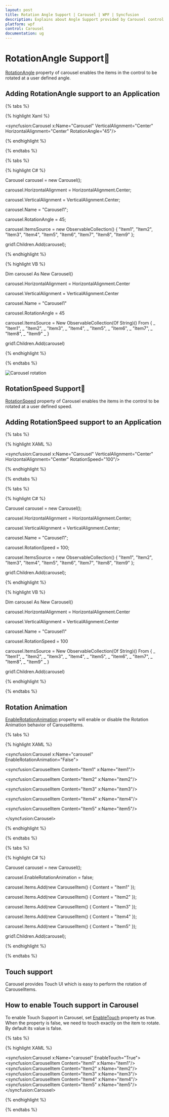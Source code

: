 ```yaml
---
layout: post
title: Rotation Angle Support | Carousel | WPF | Syncfusion
description: Explains about Angle Support provided by Carousel control for WPF
platform: wpf
control: Carousel
documentation: ug
---
```


# RotationAngle Support

[RotationAngle](https://help.syncfusion.com/cr/wpf/Syncfusion.Shared.Wpf~Syncfusion.Windows.Shared.Carousel~RotationAngle.html) property of carousel enables the items in the control to be rotated at a user defined angle.

## Adding RotationAngle support to an Application

{% tabs %}

{% highlight Xaml %}

<syncfusion:Carousel  x:Name="Carousel"
VerticalAlignment="Center"
HorizontalAlignment="Center"
RotationAngle="45"/>

{% endhighlight %}

{% endtabs %}

{% tabs %}

{% highlight C# %}

Carousel carousel = new Carousel();

carousel.HorizontalAlignment = HorizontalAlignment.Center;

carousel.VerticalAlignment = VerticalAlignment.Center;

carousel.Name = "Carousel1";

carousel.RotationAngle = 45;

carousel.ItemsSource = new ObservableCollection<string>() { "Item1", "Item2", "Item3", "Item4", "Item5", "Item6", "Item7", "Item8", "Item9" };

grid1.Children.Add(carousel);

{% endhighlight %}

{% highlight VB %}

Dim carousel As New Carousel()

carousel.HorizontalAlignment = HorizontalAlignment.Center

carousel.VerticalAlignment = VerticalAlignment.Center

carousel.Name = "Carousel1"

carousel.RotationAngle = 45

carousel.ItemsSource = New ObservableCollection(Of String)() From { _
	"Item1", _
	"Item2", _
	"Item3", _
	"Item4", _
	"Item5", _
	"Item6", _
	"Item7", _
	"Item8", _
	"Item9" _
}

grid1.Children.Add(carousel)

{% endhighlight %}

{% endtabs %}

![Carousel rotation](Rotation-images/Rotation-Angle_img1.jpeg)


## RotationSpeed Support

[RotationSpeed](https://help.syncfusion.com/cr/wpf/Syncfusion.Shared.Wpf~Syncfusion.Windows.Shared.Carousel~RotationSpeed.html)  property of Carousel enables the items in the control to be rotated at a user defined speed.

## Adding RotationSpeed support to an Application

{% tabs %}

{% highlight XAML %}

<syncfusion:Carousel  x:Name="Carousel"
VerticalAlignment="Center"
HorizontalAlignment="Center"
RotationSpeed="100"/>

{% endhighlight %}

{% endtabs %}

{% tabs %}

{% highlight C# %}

Carousel carousel = new Carousel();

carousel.HorizontalAlignment = HorizontalAlignment.Center;

carousel.VerticalAlignment = VerticalAlignment.Center;

carousel.Name = "Carousel1";

carousel.RotationSpeed = 100;

carousel.ItemsSource = new ObservableCollection<string>() { "Item1", "Item2", "Item3", "Item4", "Item5", "Item6", "Item7", "Item8", "Item9" };

grid1.Children.Add(carousel);

{% endhighlight %}

{% highlight VB %}

Dim carousel As New Carousel()

carousel.HorizontalAlignment = HorizontalAlignment.Center

carousel.VerticalAlignment = VerticalAlignment.Center

carousel.Name = "Carousel1"

carousel.RotationSpeed = 100

carousel.ItemsSource = New ObservableCollection(Of String)() From { _
	"Item1", _
	"Item2", _
	"Item3", _
	"Item4", _
	"Item5", _
	"Item6", _
	"Item7", _
	"Item8", _
	"Item9" _
}

grid1.Children.Add(carousel)

{% endhighlight %}

{% endtabs %}


## Rotation Animation 

[EnableRotationAnimation](https://help.syncfusion.com/cr/wpf/Syncfusion.Shared.Wpf~Syncfusion.Windows.Shared.Carousel~EnableRotationAnimation.html) property will enable or disable the Rotation Animation behavior of CarouselItems.

{% tabs %}

{% highlight XAML %}

<syncfusion:Carousel x:Name="carousel" EnableRotationAnimation="False">

<syncfusion:CarouselItem Content="Item1" x:Name="item1"/>

<syncfusion:CarouselItem Content="Item2" x:Name="item2"/>

<syncfusion:CarouselItem Content="Item3" x:Name="item3"/>

<syncfusion:CarouselItem Content="Item4" x:Name="item4"/>

<syncfusion:CarouselItem Content="Item5" x:Name="item5"/>

</syncfusion:Carousel>

{% endhighlight %}

{% endtabs %}

{% tabs %}

{% highlight C# %}

Carousel carousel = new Carousel();

carousel.EnableRotationAnimation = false;

carousel.Items.Add(new CarouselItem() { Content = "Item1" });

carousel.Items.Add(new CarouselItem() { Content = "Item2" });

carousel.Items.Add(new CarouselItem() { Content = "Item3" });

carousel.Items.Add(new CarouselItem() { Content = "Item4" });

carousel.Items.Add(new CarouselItem() { Content = "Item5" });

grid1.Children.Add(carousel);


{% endhighlight %}

{% endtabs %}


## Touch support

Carousel provides Touch UI which is easy to perform the rotation of CarouselItems.  

## How to enable Touch support in Carousel 

To enable Touch Support in Carousel, set [EnableTouch](https://help.syncfusion.com/cr/wpf/Syncfusion.Shared.Wpf~Syncfusion.Windows.Shared.Carousel~EnableTouch.html) property as true. When the property is false, we need to touch exactly on the item to rotate. By default its value is false. 

{% tabs %}

{% highlight XAML %}

<syncfusion:Carousel x:Name="carousel" EnableTouch="True">
            <syncfusion:CarouselItem Content="Item1" x:Name="item1"/>
            <syncfusion:CarouselItem Content="Item2" x:Name="item2"/>
            <syncfusion:CarouselItem Content="Item3" x:Name="item3"/>
            <syncfusion:CarouselItem Content="Item4" x:Name="item4"/>
            <syncfusion:CarouselItem Content="Item5" x:Name="item5"/>
        </syncfusion:Carousel>

{% endhighlight %}

{% endtabs %}